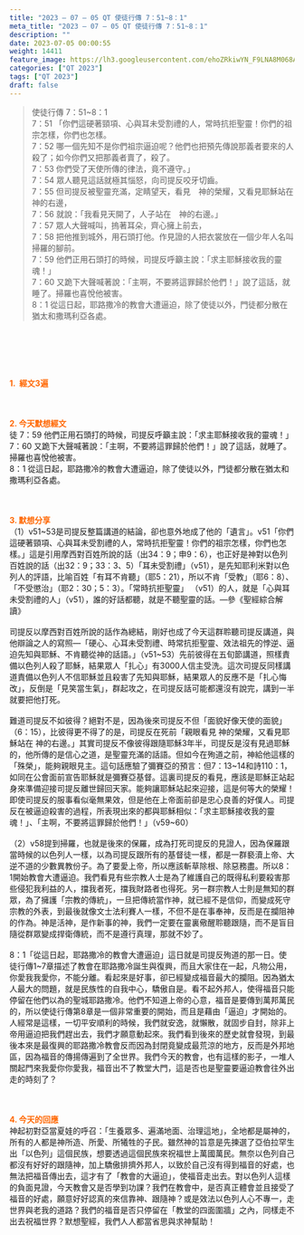 ```yaml
---
title: "2023 – 07 – 05 QT 使徒行傳 7：51~8：1"
meta_title: "2023 – 07 – 05 QT 使徒行傳 7：51~8：1"
description: ""
date: 2023-07-05 00:00:55
weight: 14411
feature_image: https://lh3.googleusercontent.com/ehoZRkiwYN_F9LNA8M068AYxt73EavCZno-PD1cJRuf5BbSkQVUWr3gNEbt5kSs28Pb_Elg17kSrtf9ybWvojWoMV6I4tPM3vGRGDq6GkKkPdL2Gut4QAIw4-uykKUAtNiKgQKntvsU=w800
categories: ["QT 2023"]
tags: ["QT 2023"]
draft: false
---
```


<blockquote>使徒行傳 7：51~8：1<br />
7：51 「你們這硬著頸項、心與耳未受割禮的人，常時抗拒聖靈！你們的祖宗怎樣，你們也怎樣。<br />
7：52 哪一個先知不是你們祖宗逼迫呢？他們也把預先傳說那義者要來的人殺了；如今你們又把那義者賣了，殺了。<br />
7：53 你們受了天使所傳的律法，竟不遵守。」<br />
7：54 眾人聽見這話就極其惱怒，向司提反咬牙切齒。<br />
7：55 但司提反被聖靈充滿，定睛望天，看見　神的榮耀，又看見耶穌站在　神的右邊，<br />
7：56 就說：「我看見天開了，人子站在　神的右邊。」<br />
7：57 眾人大聲喊叫，摀著耳朵，齊心擁上前去，<br />
7：58 把他推到城外，用石頭打他。作見證的人把衣裳放在一個少年人名叫掃羅的腳前。<br />
7：59 他們正用石頭打的時候，司提反呼籲主說：「求主耶穌接收我的靈魂！」<br />
7：60 又跪下大聲喊著說：「主啊，不要將這罪歸於他們！」說了這話，就睡了。掃羅也喜悅他被害。<br />
8：1 從這日起，耶路撒冷的教會大遭逼迫，除了使徒以外，門徒都分散在猶太和撒瑪利亞各處。</blockquote><br />
&nbsp;<br />
<br />
&nbsp;<br />
<br />
<span style="color: #ff6600;"><strong>1.  經文3遍</strong></span><br />
<br />
&nbsp;<br />
<br />
<span style="color: #ff6600;"><strong>2. 今天默想經文<br />
</strong></span>徒 7：59 他們正用石頭打的時候，司提反呼籲主說：「求主耶穌接收我的靈魂！」<br />
7：60 又跪下大聲喊著說：「主啊，不要將這罪歸於他們！」說了這話，就睡了。掃羅也喜悅他被害。<br />
8：1 從這日起，耶路撒冷的教會大遭逼迫，除了使徒以外，門徒都分散在猶太和撒瑪利亞各處。<br />
<br />
&nbsp;<br />
<br />
<strong><span style="color: #ff6600;">3. 默想分享<br />
</span></strong>（1）v51~53是司提反整篇講道的結論，卻也意外地成了他的「遺言」。v51「你們這硬著頸項、心與耳未受割禮的人，常時抗拒聖靈！你們的祖宗怎樣，你們也怎樣。」這是引用摩西對百姓所說的話（出34：9；申9：6），也正好是神對以色列百姓說的話（出32：9；33：3、5）「耳未受割禮」（v51），是先知耶利米對以色列人的評語，比喻百姓「有耳不肯聽」（耶5：21），所以不肯「受教」（耶6：8）、「不受懲治」（耶2：30；5：3）。「常時抗拒聖靈」 （v51）的人，就是「心與耳未受割禮的人」（v51），誰的好話都聽，就是不聽聖靈的話。—參《聖經綜合解讀》<br />
<br />
司提反以摩西對百姓所說的話作為總結，剛好也成了今天這群聆聽司提反講道，與他辯論之人的寫照—「硬心、心耳未受割禮、時常抗拒聖靈、效法祖先的悖逆、逼迫先知與耶穌、不肯聽從神的話語。」（v51~53）先前彼得在五旬節講道，照樣責備以色列人殺了耶穌，結果眾人「扎心」有3000人信主受洗。這次司提反同樣講道責備以色列人不信耶穌並且殺害了先知與耶穌，結果眾人的反應不是「扎心悔改」，反倒是「見笑當生氣」，群起攻之，在司提反話可能都還沒有說完，講到一半就要把他打死。<br />
<br />
難道司提反不如彼得？絕對不是，因為後來司提反不但「面貌好像天使的面貌」（6：15），比彼得更不得了的是，司提反在死前「親眼看見 神的榮耀，又看見耶穌站在 神的右邊。」其實司提反不像彼得跟隨耶穌3年半，司提反是沒有見過耶穌的，他所傳的是信心之道，是聖靈充滿的話語。但如今在殉道之前，神給他這樣的「殊榮」，能夠親眼見主。這句話應驗了彌賽亞的預言：但7：13~14和詩110：1，如同在公會面前宣告耶穌就是彌賽亞基督。這裏司提反的看見，應該是耶穌正站起身來準備迎接司提反離世歸回天家。能夠讓耶穌站起來迎接，這是何等大的榮耀！即使司提反的服事看似毫無果效，但是他在上帝面前卻是忠心良善的好僕人。司提反在被逼迫殺害的過程，所表現出來的都與耶穌相似：「求主耶穌接收我的靈魂！」、「主啊，不要將這罪歸於他們！」（v59~60）<br />
<br />
（2）v58提到掃羅，也就是後來的保羅，成為打死司提反的見證人，因為保羅跟當時候的以色列人一樣，以為司提反跟所有的基督徒一樣，都是一群褻瀆上帝、大逆不道的少數異教份子。為了要愛上帝，所以應該斬草除根、除惡務盡。所以8：1開始教會大遭逼迫。我們看見有些宗教人士是為了維護自己的既得私利要殺害那些侵犯我利益的人，擋我者死，擋我財路者也得死。另一群宗教人士則是無知的群眾，為了擁護「宗教的傳統」，一旦把傳統當作神，就已經不是信仰，而變成死守宗教的外表，到最後就像文士法利賽人一樣，不但不是在事奉神，反而是在攔阻神的作為。神是活神，是作新事的神，我們一定要在靈裏儆醒聆聽跟隨，而不是盲目隨從群眾變成捍衛傳統，而不是遵行真理，那就不妙了。<br />
<br />
8：1「從這日起，耶路撒冷的教會大遭逼迫」這日就是司提反殉道的那一日。使徒行傳1~7章描述了教會在耶路撒冷誕生與復興，而且大家住在一起，凡物公用，你愛我我愛你，不能分離。看起來是好事，卻已經變成福音最大的攔阻。因為猶太人最大的問題，就是民族性的自我中心，驕傲自是。看不起外邦人，使得福音只能停留在他們以為的聖城耶路撒冷。他們不知道上帝的心意，福音是要傳到萬邦萬民的，所以使徒行傳第8章是一個非常重要的開始，而且是藉由「逼迫」才開始的。人經常是這樣，一切平安順利的時候，我們就安逸，就懶散，就固步自封，除非上帝用逼迫把我們趕出去，我們才願意動起來。我們看到後來的歷史就會發現，到最後本來是最復興的耶路撒冷教會反而因為封閉竟變成最荒涼的地方，反而是外邦地區，因為福音的傳揚傳遍到了全世界。我們今天的教會，也有這樣的影子，一堆人關起門來我愛你你愛我，福音出不了教堂大門，這是否也是聖靈要逼迫教會往外出走的時刻了？<br />
<br />
&nbsp;<br />
<br />
<strong style="font-size: inherit;"><span style="color: #ff6600;">4. 今天的回應<br />
</span></strong>神起初對亞當夏娃的呼召：「生養眾多、遍滿地面、治理這地」，全地都是屬神的，所有的人都是神所造、所愛、所犧牲的子民。雖然神的旨意是先揀選了亞伯拉罕生出「以色列」這個民族，想要透過這個民族來祝福世上萬國萬民。無奈以色列自己都沒有好好的跟隨神，加上驕傲排擠外邦人，以致於自己沒有得到福音的好處，也無法把福音傳出去，這才有了「教會的大逼迫」，使福音走出去。對以色列人這樣的負面見證，今天教會又是否學到功課？我們在教會中，是否真正體會並且接受了福音的好處，願意好好認真的來信靠神、跟隨神？或是效法以色列人心不專一，走世界與老我的道路？我們的福音是否只停留在「教堂的四面圍牆」之內，同樣走不出去祝福世界？默想聖經，我們人人都當省思與求神幫助！<br />
<br />
<audio style="display: none;" controls="controls"></audio><br />
<br />
<audio style="display: none;" controls="controls"></audio><br />
<br />
<audio style="display: none;" controls="controls"></audio><br />
<br />
<audio style="display: none;" controls="controls"></audio><br />
<br />
<audio style="display: none;" controls="controls"></audio>
        
